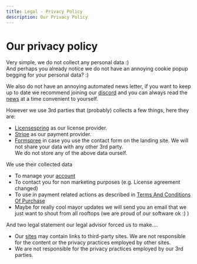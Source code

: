 ```yaml
---
title: Legal - Privacy Policy
description: Our Privacy Policy
---
```


# Our privacy policy

Very simple, we do not collect any personal data :) <br/>
And perhaps you already notice we do not have an annoying cookie popup begging for your personal data? :) <br/>

We also do not have an annoying automated news letter, if you want to keep up to date we recommend joining our [discord](../../pages/contact.md#discord) and you can always read the [news](../../pages/news.md) at a time convenient to yourself.

However we use 3rd parties that (probably) collects a few things, here they are:
- [Licensespring](https://licensespring.com/privacy) as our license provider.
- [Stripe](https://www.stripe.com/privacy) as our payment provider.
- [Formspree](https://formspree.io/legal/privacy-policy) in case you use the contact form on the landing site.
We will not share your data with any other 3rd party. <br/>
We do not store any of the above data ourself.

We use their collected data
- To manage your [account](../Others/Account.md)
- To contact you for non marketing purposes (e.g. License agreement changed)
- To use in payment related actions as described in [Terms And Conditions Of Purchase](TermsAndConditionsOfPurchase.md#personal-data)
- Maybe for really cool mayor updates we will send you an email that we just want to shout from all rooftops (we are proud of our software ok :) ) 

And two legal statement our legal advisor forced us to make....
- Our [sites](Websites.md) may contain links to third-party sites. We are not responsible for the content or the privacy practices employed by other sites.
- We are not responsible for the privacy practices employed by our 3rd parties.

